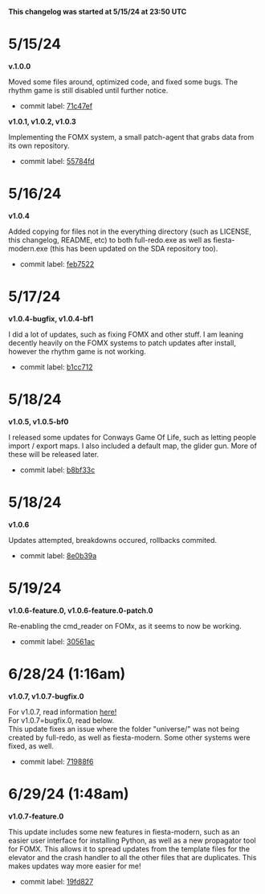 **This changelog was started at 5/15/24 at 23:50 UTC**

# 5/15/24
**v.1.0.0**

Moved some files around, optimized code, and fixed some bugs. The rhythm game is still disabled until further notice. 
- commit label: [71c47ef](https://github.com/SketchedDoughnut/SDA-src/commit/71c47efb48474a1b1592015df1800b3d99122c8c)

**v1.0.1, v1.0.2, v1.0.3**

Implementing the FOMX system, a small patch-agent that grabs data from its own repository.
- commit label: [55784fd](https://github.com/SketchedDoughnut/SDA-src/commit/55784fdc090d7677c69eb0d199cb0b241efba0e5)

# 5/16/24
**v1.0.4**

Added copying for files not in the everything directory (such as LICENSE, this changelog, README, etc) to both full-redo.exe as well as fiesta-modern.exe (this has been updated on the SDA repository too).
- commit label: [feb7522](https://github.com/SketchedDoughnut/SDA-src/commit/feb752286b83275c9ac4f12fffad8137e2714c05)

# 5/17/24
**v1.0.4-bugfix, v1.0.4-bf1**

I did a lot of updates, such as fixing FOMX and other stuff. I am leaning decently heavily on the FOMX systems to patch updates after install, however the rhythm game is not working.
- commit label: [b1cc712](https://github.com/SketchedDoughnut/SDA-src/commit/b1cc71224b90f79a5c4c4186ea8873eef4ccfec3)

# 5/18/24
**v1.0.5, v1.0.5-bf0**

I released some updates for Conways Game Of Life, such as letting people import / export maps. I also included a default map, the glider gun. More of these will be released later.
- commit label: [b8bf33c](https://github.com/SketchedDoughnut/SDA-src/commit/b8bf33c3f03c738cb92c1aa848fddab0a29c54af)

# 5/18/24
**v1.0.6**

Updates attempted, breakdowns occured, rollbacks commited.
- commit label: [8e0b39a](https://github.com/SketchedDoughnut/SDA-src/commit/8e0b39a880cc2de35f659d0a58e0ec88ed1f94db)

# 5/19/24
**v1.0.6-feature.0, v1.0.6-feature.0-patch.0**

Re-enabling the cmd_reader on FOMx, as it seems to now be working.
- commit label: [30561ac](https://github.com/SketchedDoughnut/SDA-src/commit/30561acf7ebce1d78b38b85ad2830859810846f5)

# 6/28/24 (1:16am)
**v1.0.7, v1.0.7-bugfix.0**

For v1.0.7, read information [here!](https://github.com/SketchedDoughnut/SDA-src/releases/tag/v1.0.7) <br>
For v1.0.7=bugfix.0, read below. <br>
This update fixes an issue where the folder "universe/" was not being created by full-redo, as well as fiesta-modern. Some other systems were fixed, as well. 
- commit label: [71988f6](https://github.com/SketchedDoughnut/SDA-src/commit/71988f6ed731eb0e0d3b34bc3efbfa3492159732)

# 6/29/24 (1:48am)
**v1.0.7-feature.0**

This update includes some new features in fiesta-modern, such as an easier user interface for installing Python, as well as a new propagator tool for FOMX. This allows it to spread updates from the template files for the elevator and the crash handler to all the other files that are duplicates. This makes updates way more easier for me!
- commit label: [19fd827](https://github.com/SketchedDoughnut/SDA-src/commit/19fd8270e6c9e6688176e94a1bd282932b5f8170)
